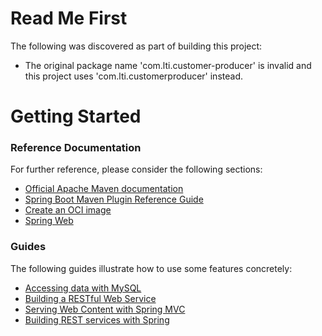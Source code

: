 # Read Me First
The following was discovered as part of building this project:

* The original package name 'com.lti.customer-producer' is invalid and this project uses 'com.lti.customerproducer' instead.

# Getting Started

### Reference Documentation
For further reference, please consider the following sections:

* [Official Apache Maven documentation](https://maven.apache.org/guides/index.html)
* [Spring Boot Maven Plugin Reference Guide](https://docs.spring.io/spring-boot/docs/2.5.7/maven-plugin/reference/html/)
* [Create an OCI image](https://docs.spring.io/spring-boot/docs/2.5.7/maven-plugin/reference/html/#build-image)
* [Spring Web](https://docs.spring.io/spring-boot/docs/2.6.1/reference/htmlsingle/#boot-features-developing-web-applications)

### Guides
The following guides illustrate how to use some features concretely:

* [Accessing data with MySQL](https://spring.io/guides/gs/accessing-data-mysql/)
* [Building a RESTful Web Service](https://spring.io/guides/gs/rest-service/)
* [Serving Web Content with Spring MVC](https://spring.io/guides/gs/serving-web-content/)
* [Building REST services with Spring](https://spring.io/guides/tutorials/bookmarks/)

